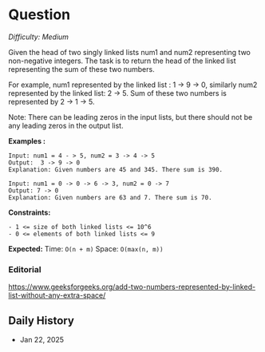 # Question 

_Difficulty: Medium_

Given the head of two singly linked lists num1 and num2 representing two non-negative integers. The task is to return the head of the linked list representing the sum of these two numbers.

For example, num1 represented by the linked list : 1 -> 9 -> 0, similarly num2 represented by the linked list: 2 -> 5. Sum of these two numbers is represented by 2 -> 1 -> 5.

Note: There can be leading zeros in the input lists, but there should not be any leading zeros in the output list.

**Examples :**
```
Input: num1 = 4 - > 5, num2 = 3 -> 4 -> 5
Output:  3 -> 9 -> 0
Explanation: Given numbers are 45 and 345. There sum is 390.

Input: num1 = 0 -> 0 -> 6 -> 3, num2 = 0 -> 7 
Output: 7 -> 0
Explanation: Given numbers are 63 and 7. There sum is 70.
```

**Constraints:**
```
- 1 <= size of both linked lists <= 10^6
- 0 <= elements of both linked lists <= 9
```

**Expected:**
Time: `O(n + m)`
Space: `O(max(n, m))`

### Editorial
https://www.geeksforgeeks.org/add-two-numbers-represented-by-linked-list-without-any-extra-space/

## Daily History
- Jan 22, 2025